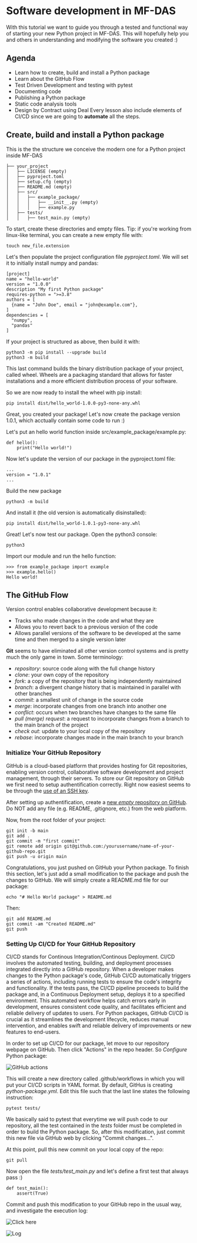 # Software development in MF-DAS

With this tutorial we want to guide you through a tested and functional way of starting your new Python project in MF-DAS. This will hopefully help you and others in understanding and modifying the software you created :)

## Agenda
- Learn how to create, build and install a Python package
- Learn about the GitHub Flow
- Test Driven Development and testing with pytest
- Documenting code
- Publishing a Python package
- Static code analysis tools
- Design by Contract using Deal
Every lesson also include elements of CI/CD since we are going to **automate** all the steps.

## Create, build and install a Python package
This is the the structure we conceive the modern one for a Python project inside MF-DAS

```
├── your_project
│   ├── LICENSE (empty)
│   ├── pyproject.toml
│   ├── setup.cfg (empty)
│   ├── README.md (empty)
│   ├── src/
│   │   ├── example_package/
│   │   │   ├── __init__.py (empty)
│   │   │   ├── example.py
│   ├── tests/
│   │   ├── test_main.py (empty)
```

To start, create these directories and empty files. Tip: if you're working from linux-like terminal, you can create a new empty file with:

```
touch new_file.extension
```

Let's then populate the project configuration file *pyproject.toml*. We will set it to initially install numpy and pandas:

```
[project]
name = "hello-world"
version = "1.0.0"
description "My first Python package"
requires-python = ">=3.8"
authors = [
  {name = "John Doe", email = "john@example.com"},
]
dependencies = [
  "numpy",
  "pandas"
]
```

If your project is structured as above, then build it with:

```
python3 -m pip install --upgrade build
python3 -m build
```

This last command builds the binary distribution package of your project, called wheel. Wheels are a packaging standard that allows for faster installations and a more efficient distribution process of your software.

So we are now ready to install the wheel with pip install:

```
pip install dist/hello_world-1.0.0-py3-none-any.whl
```

Great, you created your package! Let's now create the package version 1.0.1, which acctually contain some code to run :)

Let's put an hello world function inside src/example_package/example.py:

```
def hello():
	print("Hello world!")
```

Now let's update the version of our package in the pyproject.toml file:

```
...
version = "1.0.1"
...
```

Build the new package

```
python3 -m build
```

And install it (the old version is automatically disinstalled):

```
pip install dist/hello_world-1.0.1-py3-none-any.whl
```

Great! Let's now test our package. Open the python3 console:

```
python3
```

Import our module and run the hello function:

```
>>> from example_package import example
>>> example.hello()
Hello world!
```

## The GitHub Flow

Version control enables collaborative development because it:
- Tracks who made changes in the code and what they are
- Allows you to revert back to a previous version of the code
- Allows parallel versions of the software to be developed at the same time and then merged to a single version later

**Git** seems to have eliminated all other version control systems and is pretty much the only game in town. Some terminology:

- *repository*: source code along with the full change history
- *clone*: your own copy of the repository
- *fork*: a copy of the repository that is being independently maintained
- *branch*: a divergent change history that is maintained in parallel with other branches
- *commit*: a smallest unit of change in the source code
- *merge*: incorporate changes from one branch into another one
- *conflict*: occurs when two branches have changes to the same file
- *pull (merge) request*: a request to incorporate changes from a branch to the main branch of the project
- *check out*: update to your local copy of the repository
- *rebase*: incorporate changes made in the main branch to your branch

### Initialize Your GitHub Repository

GitHub is a cloud-based platform that provides hosting for Git repositories, enabling version control, collaborative software development and project management, through their servers. 
To store our Git repository on GitHub we first need to setup authentification correctly. Right now easiest seems to be through the [use of an SSH key](https://docs.github.com/en/authentication/connecting-to-github-with-ssh/generating-a-new-ssh-key-and-adding-it-to-the-ssh-agent).

After setting up authentification, create a [new *empty* repository on GitHub](https://github.com/new). Do NOT add any file (e.g. README, .gitignore, etc.) from the web platform.

Now, from the root folder of your project:

```
git init -b main
git add .
git commit -m "first commit"
git remote add origin git@github.com:/yourusername/name-of-your-github-repo.git
git push -u origin main
```

Congratulations, you just pushed on GitHub your Python package. To finish this section, let's just add a small modification to the package and push the changes to GitHub. We will simply create a README.md file for our package:

```
echo "# Hello World package" > README.md
```

Then:

```
git add README.md
git commit -am "Created README.md"
git push
```

### Setting Up CI/CD for Your GitHub Repository

CI/CD stands for Continous Integration/Continous Deployment. CI/CD involves the automated testing, building, and deployment processes integrated directly into a GitHub repository. When a developer makes changes to the Python package's code, GitHub CI/CD automatically triggers a series of actions, including running tests to ensure the code's integrity and functionality. If the tests pass, the CI/CD pipeline proceeds to build the package and, in a Continuous Deployment setup, deploys it to a specified environment. This automated workflow helps catch errors early in development, ensures consistent code quality, and facilitates efficient and reliable delivery of updates to users. For Python packages, GitHub CI/CD is crucial as it streamlines the development lifecycle, reduces manual intervention, and enables swift and reliable delivery of improvements or new features to end-users.

In order to set up CI/CD for our package, let move to our repository webpage on GitHub. Then click "Actions" in the repo header. So *Configure* Python package:

![GitHub actions](imgs/actions-highlighted.png)

This will create a new directory called .github/workflows in which you will put your CI/CD scripts in YAML format. By default, GitHus is creating *python-package.yml*. Edit this file such that the last line states the following instruction:
```
pytest tests/
```
We basically said to pytest that everytime we will push code to our repository, all the test contained in the *tests* folder must be completed in order to build the Python package. So, after this modification, just commit this new file via GitHub web by clicking "Commit changes...".

At this point, pull this new commit on your local copy of the repo:

```
git pull
```

Now open the file *tests/test_main.py* and let's define a first test that always pass :)

```
def test_main():
	assert(True)
```

Commit and push this modification to your GitHub repo in the usual way, and investigate the execution log:

![Click here](imgs/clickhere.png)

![Log](imgs/log.png)








